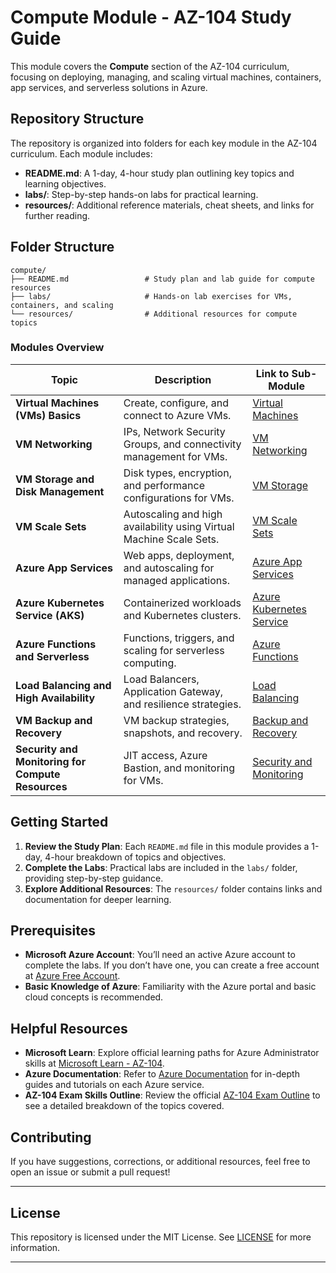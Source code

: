# Compute Module - AZ-104 Study Guide

This module covers the **Compute** section of the AZ-104 curriculum, focusing on deploying, managing, and scaling virtual machines, containers, app services, and serverless solutions in Azure.

## Repository Structure
The repository is organized into folders for each key module in the AZ-104 curriculum. Each module includes:

- **README.md**: A 1-day, 4-hour study plan outlining key topics and learning objectives.
- **labs/**: Step-by-step hands-on labs for practical learning.
- **resources/**: Additional reference materials, cheat sheets, and links for further reading.

## Folder Structure

```plaintext
compute/
├── README.md                 # Study plan and lab guide for compute resources
├── labs/                     # Hands-on lab exercises for VMs, containers, and scaling
└── resources/                # Additional resources for compute topics
```

### Modules Overview


| Topic                             | Description                                                                               | Link to Sub-Module                      |
|-----------------------------------|-------------------------------------------------------------------------------------------|-----------------------------------------|
| **Virtual Machines (VMs) Basics** | Create, configure, and connect to Azure VMs.                                              | [Virtual Machines](labs/1_Virtual_Machines/README.md) |
| **VM Networking**                 | IPs, Network Security Groups, and connectivity management for VMs.                        | [VM Networking](labs/2_VM_Networking/README.md) |
| **VM Storage and Disk Management**| Disk types, encryption, and performance configurations for VMs.                           | [VM Storage](labs/3_VM_Storage_and_Disk_Management/README.md) |
| **VM Scale Sets**                 | Autoscaling and high availability using Virtual Machine Scale Sets.                       | [VM Scale Sets](labs/4_VM_Scale_Sets/README.md) |
| **Azure App Services**            | Web apps, deployment, and autoscaling for managed applications.                           | [Azure App Services](labs/5_Azure_App_Services/README.md) |
| **Azure Kubernetes Service (AKS)**| Containerized workloads and Kubernetes clusters.                                          | [Azure Kubernetes Service](labs/6_Azure_Kubernetes_Service/README.md) |
| **Azure Functions and Serverless**| Functions, triggers, and scaling for serverless computing.                                | [Azure Functions](labs/7_Azure_Functions_Serverless/README.md) |
| **Load Balancing and High Availability** | Load Balancers, Application Gateway, and resilience strategies.              | [Load Balancing](labs/8_Load_Balancing_and_High_Availability/README.md) |
| **VM Backup and Recovery**        | VM backup strategies, snapshots, and recovery.                                            | [Backup and Recovery](labs/9_Backup_and_Recovery_for_VMs/README.md) |
| **Security and Monitoring for Compute Resources** | JIT access, Azure Bastion, and monitoring for VMs. | [Security and Monitoring](labs/10_Security_and_Monitoring_for_Compute/README.md) |


## Getting Started

1. **Review the Study Plan**: Each `README.md` file in this module provides a 1-day, 4-hour breakdown of topics and objectives.
2. **Complete the Labs**: Practical labs are included in the `labs/` folder, providing step-by-step guidance.
3. **Explore Additional Resources**: The `resources/` folder contains links and documentation for deeper learning.

## Prerequisites

- **Microsoft Azure Account**: You’ll need an active Azure account to complete the labs. If you don’t have one, you can create a free account at [Azure Free Account](https://azure.microsoft.com/free/).
- **Basic Knowledge of Azure**: Familiarity with the Azure portal and basic cloud concepts is recommended.

## Helpful Resources

- **Microsoft Learn**: Explore official learning paths for Azure Administrator skills at [Microsoft Learn - AZ-104](https://docs.microsoft.com/learn/certifications/exams/az-104).
- **Azure Documentation**: Refer to [Azure Documentation](https://docs.microsoft.com/azure/) for in-depth guides and tutorials on each Azure service.
- **AZ-104 Exam Skills Outline**: Review the official [AZ-104 Exam Outline](https://docs.microsoft.com/learn/certifications/exams/az-104) to see a detailed breakdown of the topics covered.

## Contributing

If you have suggestions, corrections, or additional resources, feel free to open an issue or submit a pull request!

---

## License

This repository is licensed under the MIT License. See [LICENSE](../LICENSE) for more information.


---
